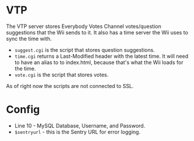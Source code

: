 # VTP
The VTP server stores Everybody Votes Channel votes/question suggestions that the Wii sends to it. It also has a time server the Wii uses to sync the time with.

- `suggest.cgi` is the script that stores question suggestions.
- `time.cgi` returns a Last-Modified header with the latest time. It will need to have an alias to to index.html, because that's what the Wii loads for the time.
- `vote.cgi` is the script that stores votes.

As of right now the scripts are not connected to SSL.

# Config
- Line 10 - MySQL Database, Username, and Password.
- `$sentryurl` - this is the Sentry URL for error logging.